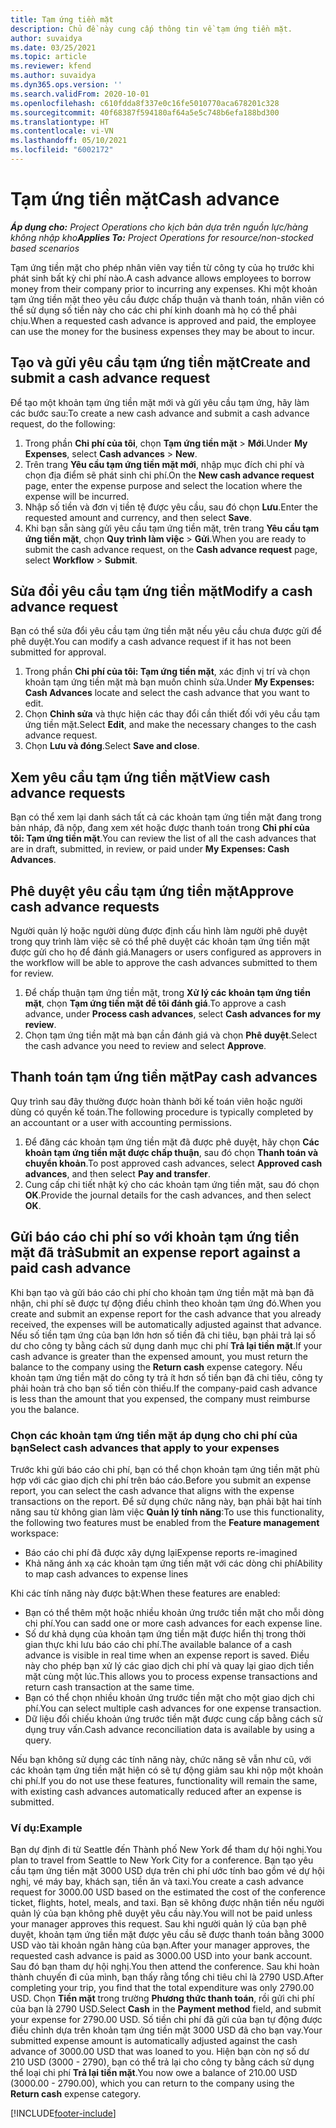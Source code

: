 ```yaml
---
title: Tạm ứng tiền mặt
description: Chủ đề này cung cấp thông tin về tạm ứng tiền mặt.
author: suvaidya
ms.date: 03/25/2021
ms.topic: article
ms.reviewer: kfend
ms.author: suvaidya
ms.dyn365.ops.version: ''
ms.search.validFrom: 2020-10-01
ms.openlocfilehash: c610fdda8f337e0c16fe5010770aca678201c328
ms.sourcegitcommit: 40f68387f594180af64a5e5c748b6efa188bd300
ms.translationtype: HT
ms.contentlocale: vi-VN
ms.lasthandoff: 05/10/2021
ms.locfileid: "6002172"
---
```

# <a name="cash-advance"></a><span data-ttu-id="cc619-103">Tạm ứng tiền mặt</span><span class="sxs-lookup"><span data-stu-id="cc619-103">Cash advance</span></span>

<span data-ttu-id="cc619-104">_**Áp dụng cho:** Project Operations cho kịch bản dựa trên nguồn lực/hàng không nhập kho_</span><span class="sxs-lookup"><span data-stu-id="cc619-104">_**Applies To:** Project Operations for resource/non-stocked based scenarios_</span></span>

<span data-ttu-id="cc619-105">Tạm ứng tiền mặt cho phép nhân viên vay tiền từ công ty của họ trước khi phát sinh bất kỳ chi phí nào.</span><span class="sxs-lookup"><span data-stu-id="cc619-105">A cash advance allows employees to borrow money from their company prior to incurring any expenses.</span></span> <span data-ttu-id="cc619-106">Khi một khoản tạm ứng tiền mặt theo yêu cầu được chấp thuận và thanh toán, nhân viên có thể sử dụng số tiền này cho các chi phí kinh doanh mà họ có thể phải chịu.</span><span class="sxs-lookup"><span data-stu-id="cc619-106">When a requested cash advance is approved and paid, the employee can use the money for the business expenses they may be about to incur.</span></span> 

## <a name="create-and-submit-a-cash-advance-request"></a><span data-ttu-id="cc619-107">Tạo và gửi yêu cầu tạm ứng tiền mặt</span><span class="sxs-lookup"><span data-stu-id="cc619-107">Create and submit a cash advance request</span></span>
<span data-ttu-id="cc619-108">Để tạo một khoản tạm ứng tiền mặt mới và gửi yêu cầu tạm ứng, hãy làm các bước sau:</span><span class="sxs-lookup"><span data-stu-id="cc619-108">To create a new cash advance and submit a cash advance request, do the following:</span></span> 

1. <span data-ttu-id="cc619-109">Trong phần **Chi phí của tôi**, chọn **Tạm ứng tiền mặt** > **Mới**.</span><span class="sxs-lookup"><span data-stu-id="cc619-109">Under **My Expenses**, select **Cash advances** > **New**.</span></span> 
2. <span data-ttu-id="cc619-110">Trên trang **Yêu cầu tạm ứng tiền mặt mới**, nhập mục đích chi phí và chọn địa điểm sẽ phát sinh chi phí.</span><span class="sxs-lookup"><span data-stu-id="cc619-110">On the **New cash advance request** page, enter the expense purpose and select the location where the expense will be incurred.</span></span>
3. <span data-ttu-id="cc619-111">Nhập số tiền và đơn vị tiền tệ được yêu cầu, sau đó chọn **Lưu**.</span><span class="sxs-lookup"><span data-stu-id="cc619-111">Enter the requested amount and currency, and then select **Save**.</span></span> 
4. <span data-ttu-id="cc619-112">Khi bạn sẵn sàng gửi yêu cầu tạm ứng tiền mặt, trên trang **Yêu cầu tạm ứng tiền mặt**, chọn **Quy trình làm việc** > **Gửi**.</span><span class="sxs-lookup"><span data-stu-id="cc619-112">When you are ready to submit the cash advance request, on the **Cash advance request** page, select **Workflow** > **Submit**.</span></span>

## <a name="modify-a-cash-advance-request"></a><span data-ttu-id="cc619-113">Sửa đổi yêu cầu tạm ứng tiền mặt</span><span class="sxs-lookup"><span data-stu-id="cc619-113">Modify a cash advance request</span></span>

<span data-ttu-id="cc619-114">Bạn có thể sửa đổi yêu cầu tạm ứng tiền mặt nếu yêu cầu chưa được gửi để phê duyệt.</span><span class="sxs-lookup"><span data-stu-id="cc619-114">You can modify a cash advance request if it has not been submitted for approval.</span></span>

1. <span data-ttu-id="cc619-115">Trong phần **Chi phí của tôi: Tạm ứng tiền mặt**, xác định vị trí và chọn khoản tạm ứng tiền mặt mà bạn muốn chỉnh sửa.</span><span class="sxs-lookup"><span data-stu-id="cc619-115">Under **My Expenses: Cash Advances** locate and select the cash advance that you want to edit.</span></span>
2. <span data-ttu-id="cc619-116">Chọn **Chỉnh sửa** và thực hiện các thay đổi cần thiết đối với yêu cầu tạm ứng tiền mặt.</span><span class="sxs-lookup"><span data-stu-id="cc619-116">Select **Edit**, and make the necessary changes to the cash advance request.</span></span> 
3. <span data-ttu-id="cc619-117">Chọn **Lưu và đóng**.</span><span class="sxs-lookup"><span data-stu-id="cc619-117">Select **Save and close**.</span></span>


## <a name="view-cash-advance-requests"></a><span data-ttu-id="cc619-118">Xem yêu cầu tạm ứng tiền mặt</span><span class="sxs-lookup"><span data-stu-id="cc619-118">View cash advance requests</span></span>
<span data-ttu-id="cc619-119">Bạn có thể xem lại danh sách tất cả các khoản tạm ứng tiền mặt đang trong bản nháp, đã nộp, đang xem xét hoặc được thanh toán trong **Chi phí của tôi: Tạm ứng tiền mặt**.</span><span class="sxs-lookup"><span data-stu-id="cc619-119">You can review the list of all the cash advances that are in draft, submitted, in review, or paid under **My Expenses: Cash Advances**.</span></span> 

## <a name="approve-cash-advance-requests"></a><span data-ttu-id="cc619-120">Phê duyệt yêu cầu tạm ứng tiền mặt</span><span class="sxs-lookup"><span data-stu-id="cc619-120">Approve cash advance requests</span></span>

<span data-ttu-id="cc619-121">Người quản lý hoặc người dùng được định cấu hình làm người phê duyệt trong quy trình làm việc sẽ có thể phê duyệt các khoản tạm ứng tiền mặt được gửi cho họ để đánh giá.</span><span class="sxs-lookup"><span data-stu-id="cc619-121">Managers or users configured as approvers in the workflow will be able to approve the cash advances submitted to them for review.</span></span> 

1. <span data-ttu-id="cc619-122">Để chấp thuận tạm ứng tiền mặt, trong **Xử lý các khoản tạm ứng tiền mặt**, chọn **Tạm ứng tiền mặt để tôi đánh giá**.</span><span class="sxs-lookup"><span data-stu-id="cc619-122">To approve a cash advance, under **Process cash advances**, select **Cash advances for my review**.</span></span>
2. <span data-ttu-id="cc619-123">Chọn tạm ứng tiền mặt mà bạn cần đánh giá và chọn **Phê duyệt**.</span><span class="sxs-lookup"><span data-stu-id="cc619-123">Select the cash advance you need to review and select **Approve**.</span></span>  

## <a name="pay-cash-advances"></a><span data-ttu-id="cc619-124">Thanh toán tạm ứng tiền mặt</span><span class="sxs-lookup"><span data-stu-id="cc619-124">Pay cash advances</span></span> 
<span data-ttu-id="cc619-125">Quy trình sau đây thường được hoàn thành bởi kế toán viên hoặc người dùng có quyền kế toán.</span><span class="sxs-lookup"><span data-stu-id="cc619-125">The following procedure is typically completed by an accountant or a user with accounting permissions.</span></span>

1. <span data-ttu-id="cc619-126">Để đăng các khoản tạm ứng tiền mặt đã được phê duyệt, hãy chọn **Các khoản tạm ứng tiền mặt được chấp thuận**, sau đó chọn **Thanh toán và chuyển khoản**.</span><span class="sxs-lookup"><span data-stu-id="cc619-126">To post approved cash advances, select **Approved cash advances**, and then select **Pay and transfer**.</span></span>  
2. <span data-ttu-id="cc619-127">Cung cấp chi tiết nhật ký cho các khoản tạm ứng tiền mặt, sau đó chọn **OK**.</span><span class="sxs-lookup"><span data-stu-id="cc619-127">Provide the journal details for the cash advances, and then select **OK**.</span></span> 

## <a name="submit-an-expense-report-against-a-paid-cash-advance"></a><span data-ttu-id="cc619-128">Gửi báo cáo chi phí so với khoản tạm ứng tiền mặt đã trả</span><span class="sxs-lookup"><span data-stu-id="cc619-128">Submit an expense report against a paid cash advance</span></span> 

<span data-ttu-id="cc619-129">Khi bạn tạo và gửi báo cáo chi phí cho khoản tạm ứng tiền mặt mà bạn đã nhận, chi phí sẽ được tự động điều chỉnh theo khoản tạm ứng đó.</span><span class="sxs-lookup"><span data-stu-id="cc619-129">When you create and submit an expense report for the cash advance that you already received, the expenses will be automatically adjusted against that advance.</span></span> <span data-ttu-id="cc619-130">Nếu số tiền tạm ứng của bạn lớn hơn số tiền đã chi tiêu, bạn phải trả lại số dư cho công ty bằng cách sử dụng danh mục chi phí **Trả lại tiền mặt**.</span><span class="sxs-lookup"><span data-stu-id="cc619-130">If your cash advance is greater than the expensed amount, you must return the balance to the company using the **Return cash** expense category.</span></span> <span data-ttu-id="cc619-131">Nếu khoản tạm ứng tiền mặt do công ty trả ít hơn số tiền bạn đã chi tiêu, công ty phải hoàn trả cho bạn số tiền còn thiếu.</span><span class="sxs-lookup"><span data-stu-id="cc619-131">If the company-paid cash advance is less than the amount that you expensed, the company must reimburse you the balance.</span></span> 

### <a name="select-cash-advances-that-apply-to-your-expenses"></a><span data-ttu-id="cc619-132">Chọn các khoản tạm ứng tiền mặt áp dụng cho chi phí của bạn</span><span class="sxs-lookup"><span data-stu-id="cc619-132">Select cash advances that apply to your expenses</span></span>
<span data-ttu-id="cc619-133">Trước khi gửi báo cáo chi phí, bạn có thể chọn khoản tạm ứng tiền mặt phù hợp với các giao dịch chi phí trên báo cáo.</span><span class="sxs-lookup"><span data-stu-id="cc619-133">Before you submit an expense report, you can select the cash advance that aligns with the expense transactions on the report.</span></span> <span data-ttu-id="cc619-134">Để sử dụng chức năng này, bạn phải bật hai tính năng sau từ không gian làm việc **Quản lý tính năng**:</span><span class="sxs-lookup"><span data-stu-id="cc619-134">To use this functionality, the following two features must be enabled from the **Feature management** workspace:</span></span>

  - <span data-ttu-id="cc619-135">Báo cáo chi phí đã được xây dựng lại</span><span class="sxs-lookup"><span data-stu-id="cc619-135">Expense reports re-imagined</span></span>
  - <span data-ttu-id="cc619-136">Khả năng ánh xạ các khoản tạm ứng tiền mặt với các dòng chi phí</span><span class="sxs-lookup"><span data-stu-id="cc619-136">Ability to map cash advances to expense lines</span></span>
 
 <span data-ttu-id="cc619-137">Khi các tính năng này được bật:</span><span class="sxs-lookup"><span data-stu-id="cc619-137">When these features are enabled:</span></span>
 
  - <span data-ttu-id="cc619-138">Bạn có thể thêm một hoặc nhiều khoản ứng trước tiền mặt cho mỗi dòng chi phí.</span><span class="sxs-lookup"><span data-stu-id="cc619-138">You can sadd one or more cash advances for each expense line.</span></span>
  - <span data-ttu-id="cc619-139">Số dư khả dụng của khoản tạm ứng tiền mặt được hiển thị trong thời gian thực khi lưu báo cáo chi phí.</span><span class="sxs-lookup"><span data-stu-id="cc619-139">The available balance of a cash advance is visible in real time when an expense report is saved.</span></span> <span data-ttu-id="cc619-140">Điều này cho phép bạn xử lý các giao dịch chi phí và quay lại giao dịch tiền mặt cùng một lúc.</span><span class="sxs-lookup"><span data-stu-id="cc619-140">This allows you to process expense transactions and return cash transaction at the same time.</span></span>
  - <span data-ttu-id="cc619-141">Bạn có thể chọn nhiều khoản ứng trước tiền mặt cho một giao dịch chi phí.</span><span class="sxs-lookup"><span data-stu-id="cc619-141">You can select multiple cash advances for one expense transaction.</span></span>
  - <span data-ttu-id="cc619-142">Dữ liệu đối chiếu khoản ứng trước tiền mặt được cung cấp bằng cách sử dụng truy vấn.</span><span class="sxs-lookup"><span data-stu-id="cc619-142">Cash advance reconciliation data is available by using a query.</span></span> 
 
<span data-ttu-id="cc619-143">Nếu bạn không sử dụng các tính năng này, chức năng sẽ vẫn như cũ, với các khoản tạm ứng tiền mặt hiện có sẽ tự động giảm sau khi nộp một khoản chi phí.</span><span class="sxs-lookup"><span data-stu-id="cc619-143">If you do not use these features, functionality will remain the same, with existing cash advances automatically reduced after an expense is submitted.</span></span>

### <a name="example"></a><span data-ttu-id="cc619-144">Ví dụ:</span><span class="sxs-lookup"><span data-stu-id="cc619-144">Example</span></span> 
<span data-ttu-id="cc619-145">Bạn dự định đi từ Seattle đến Thành phố New York để tham dự hội nghị.</span><span class="sxs-lookup"><span data-stu-id="cc619-145">You plan to travel from Seattle to New York City for a conference.</span></span> <span data-ttu-id="cc619-146">Bạn tạo yêu cầu tạm ứng tiền mặt 3000 USD dựa trên chi phí ước tính bao gồm vé dự hội nghị, vé máy bay, khách sạn, tiền ăn và taxi.</span><span class="sxs-lookup"><span data-stu-id="cc619-146">You create a cash advance request for 3000.00 USD based on the estimated the cost of the conference ticket, flights, hotel, meals, and taxi.</span></span> <span data-ttu-id="cc619-147">Bạn sẽ không được nhận tiền nếu người quản lý của bạn không phê duyệt yêu cầu này.</span><span class="sxs-lookup"><span data-stu-id="cc619-147">You will not be paid unless your manager approves this request.</span></span> <span data-ttu-id="cc619-148">Sau khi người quản lý của bạn phê duyệt, khoản tạm ứng tiền mặt được yêu cầu sẽ được thanh toán bằng 3000 USD vào tài khoản ngân hàng của bạn.</span><span class="sxs-lookup"><span data-stu-id="cc619-148">After your manager approves, the requested cash advance is paid as 3000.00 USD into your bank account.</span></span> <span data-ttu-id="cc619-149">Sau đó bạn tham dự hội nghị.</span><span class="sxs-lookup"><span data-stu-id="cc619-149">You then attend the conference.</span></span> <span data-ttu-id="cc619-150">Sau khi hoàn thành chuyến đi của mình, bạn thấy rằng tổng chi tiêu chỉ là 2790 USD.</span><span class="sxs-lookup"><span data-stu-id="cc619-150">After completing your trip, you find that the total expenditure was only 2790.00 USD.</span></span> <span data-ttu-id="cc619-151">Chọn **Tiền mặt** trong trường **Phương thức thanh toán**, rồi gửi chi phí của bạn là 2790 USD.</span><span class="sxs-lookup"><span data-stu-id="cc619-151">Select **Cash** in the **Payment method** field, and submit your expense for 2790.00 USD.</span></span> <span data-ttu-id="cc619-152">Số tiền chi phí đã gửi của bạn tự động được điều chỉnh dựa trên khoản tạm ứng tiền mặt 3000 USD đã cho bạn vay.</span><span class="sxs-lookup"><span data-stu-id="cc619-152">Your submitted expense amount is automatically adjusted against the cash advance of 3000.00 USD that was loaned to you.</span></span> <span data-ttu-id="cc619-153">Hiện bạn còn nợ số dư 210 USD (3000 - 2790), bạn có thể trả lại cho công ty bằng cách sử dụng thể loại chi phí **Trả lại tiền mặt**.</span><span class="sxs-lookup"><span data-stu-id="cc619-153">You now owe a balance of 210.00 USD (3000.00 - 2790.00), which you can return to the company using the **Return cash** expense category.</span></span>



[!INCLUDE[footer-include](../includes/footer-banner.md)]
